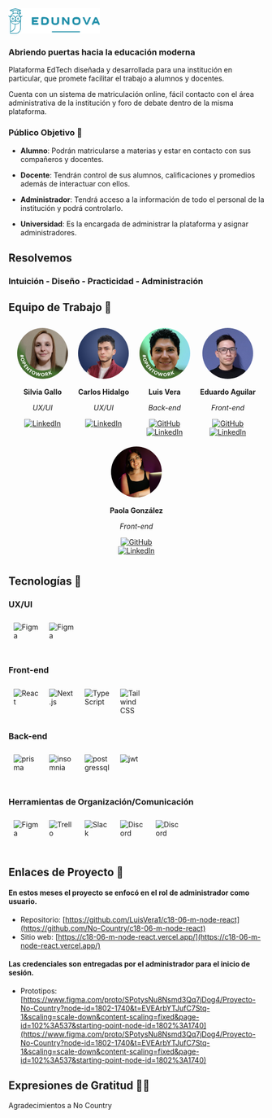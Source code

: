 <img  src="./public/logonova.png" style="width: 180px; height: 50px;">

### Abriendo puertas hacia la educación moderna

Plataforma EdTech diseñada y desarrollada para una institución en particular, que promete facilitar el trabajo a alumnos y docentes.

Cuenta con un sistema de matriculación online, fácil contacto con el área administrativa de la institución y foro de debate dentro de la misma plataforma.

### Público Objetivo 👥

-   **Alumno**: Podrán matricularse a materias y estar en contacto con sus compañeros y docentes.

-   **Docente**: Tendrán control de sus alumnos, calificaciones y promedios además de interactuar con ellos.

-   **Administrador**: Tendrá acceso a la información de todo el personal de la institución y podrá controlarlo.

-   **Universidad**: Es la encargada de administrar la plataforma y asignar administradores.

## Resolvemos

### Intuición - Diseño - Practicidad - Administración

## Equipo de Trabajo 🚀

<div style="display: flex; flex-wrap: wrap; justify-content: center;">

  <div style="text-align: center; margin: 10px;">
    <img src="./public/silvia.jpg" style="width: 100px; height: 100px; border-radius: 50px;">
    <p><strong>Silvia Gallo</strong></p>
    <p><em>UX/UI</em></p>
    <div>
      <a href="https://www.linkedin.com/in/silvia-g-s-49aabb251/">
        <img src="https://img.shields.io/static/v1?label=LinkedIn&message=Connect&color=blue&logo=linkedin" alt="LinkedIn">
      </a>
    </div>
  </div>

  <div style="text-align: center; margin: 10px;">
    <img src="./public/carlos.jpg" style="width: 100px; height: 100px; border-radius: 50px;">
    <p><strong>Carlos Hidalgo</strong></p>
    <p><em>UX/UI</em></p>
    <div>
      <a href="https://www.linkedin.com/in/carlos-andr%C3%A9s-hidalgo-le%C3%B3n-02657b223/">
        <img src="https://img.shields.io/static/v1?label=LinkedIn&message=Connect&color=blue&logo=linkedin" alt="LinkedIn">
      </a>
    </div>
  </div>

  <div style="text-align: center; margin: 10px;">
    <img src="./public/luis.jpg" style="width: 100px; height: 100px; border-radius: 50px;">
    <p><strong>Luis Vera</strong></p>
    <p><em>Back-end</em></p>
    <div>
      <a href="https://github.com/LuisVera1">
        <img src="https://img.shields.io/static/v1?label=GitHub&message=Follow&color=black&logo=github" alt="GitHub">
      </a>
    </div>
    <div>
      <a href="https://www.linkedin.com/in/luisverag/">
        <img src="https://img.shields.io/static/v1?label=LinkedIn&message=Connect&color=blue&logo=linkedin" alt="LinkedIn">
      </a>
    </div>
  </div>

  <div style="text-align: center; margin: 10px;">
    <img src="./public/eduardo.jpg" style="width: 100px; height: 100px; border-radius: 50px;">
    <p><strong>Eduardo Aguilar</strong></p>
    <p><em>Front-end</em></p>
    <div>
      <a href="https://github.com/Agu1laredu">
        <img src="https://img.shields.io/static/v1?label=GitHub&message=Follow&color=black&logo=github" alt="GitHub">
      </a>
    </div>
    <div>
      <a href="https://www.linkedin.com/in/aguilarjesuseduardo?miniProfileUrn=urn%3Ali%3Afs_miniProfile%3AACoAADcXaCYBdN_FvP7HOzFaY04Ni9K_G7JK7V8&lipi=urn%3Ali%3Apage%3Ad_flagship3_search_srp_people%3BEmSs8V2%2FShCjH4mPth6QcQ%3D%3D">
        <img src="https://img.shields.io/static/v1?label=LinkedIn&message=Connect&color=blue&logo=linkedin" alt="LinkedIn">
      </a>
    </div>
  </div>

  <div style="text-align: center; margin: 10px;">
    <img src="./public/paola.jpeg" style="width: 100px; height: 100px; border-radius: 50px;">
    <p><strong>Paola González</strong></p>
    <p><em>Front-end</em></p>
    <div>
      <a href="https://github.com/paaolaola">
        <img src="https://img.shields.io/static/v1?label=GitHub&message=Follow&color=black&logo=github" alt="GitHub">
      </a>
    </div>
    <div>
      <a href="https://www.linkedin.com/in/paola-gonzalez-guzman/">
        <img src="https://img.shields.io/static/v1?label=LinkedIn&message=Connect&color=blue&logo=linkedin" alt="LinkedIn">
      </a>
    </div>
  </div>

</div>

## Tecnologías 🔧

### UX/UI

<div style="display: flex; justify-content: start;">
  <img src="https://icon.icepanel.io/Technology/svg/Figma.svg" alt="Figma" style="width: 50px; height: 50px; margin: 10px;">
 <img src="https://static-00.iconduck.com/assets.00/apps-google-slides-icon-2048x2044-t0skfbak.png" alt="Figma" style="width: 50px; height: 50px; margin: 10px;">
  
</div>

### Front-end

<div style="display: flex; justify-content: start;">
  <img src="https://icon.icepanel.io/Technology/svg/React.svg" alt="React" style="width: 50px; height: 50px; margin: 10px;">
  <img src="https://icon.icepanel.io/Technology/png-shadow-512/Next.js.png" alt="Next.js" style="width: 50px; height: 50px; margin: 10px;">
  <img src="https://icon.icepanel.io/Technology/svg/TypeScript.svg" alt="TypeScript" style="width: 50px; height: 50px; margin: 10px;">
  <img src="https://icon.icepanel.io/Technology/svg/Tailwind-CSS.svg" alt="Tailwind CSS" style="width: 50px; height: 50px; margin: 10px;">
</div>

### Back-end

<div style="display: flex; justify-content: start;">
 <img src="https://icons.veryicon.com/png/o/business/vscode-program-item-icon/prisma.png" alt="prisma" style="width: 50px; height: 50px; margin: 10px;">
 <img src="https://icon.icepanel.io/Technology/svg/Insomnia.svg" alt="insomnia" style="width: 50px; height: 50px; margin: 10px;">
  <img src="https://icon.icepanel.io/Technology/svg/PostgresSQL.svg" alt="postgressql" style="width: 50px; height: 50px; margin: 10px;">
    <img src="https://jwt.io/img/pic_logo.svg" alt="jwt" style="width: 50px; height: 50px; margin: 10px;">

</div>

### Herramientas de Organización/Comunicación

<div style="display: flex; justify-content: start;">
  <img src="https://icon.icepanel.io/Technology/svg/Figma.svg" alt="Figma" style="width: 50px; height: 50px; margin: 10px;">
  <img src="https://icon.icepanel.io/Technology/svg/Trello.svg" alt="Trello" style="width: 50px; height: 50px; margin: 10px;">
  <img src="https://icon.icepanel.io/Technology/svg/Slack.svg" alt="Slack" style="width: 50px; height: 50px; margin: 10px;">
  <img src="https://assets-global.website-files.com/6257adef93867e50d84d30e2/636e0a69f118df70ad7828d4_icon_clyde_blurple_RGB.svg" alt="Discord" style="width: 50px; height: 50px; margin: 10px;">
   <img src="https://www.svgrepo.com/show/448238/loom.svg" alt="Discord" style="width: 50px; height: 50px; margin: 10px;">
 
</div>

## Enlaces de Proyecto 🔗

#### En estos meses el proyecto se enfocó en el rol de administrador como usuario.

-   Repositorio: [https://github.com/LuisVera1/c18-06-m-node-react](https://github.com/No-Country/c18-06-m-node-react)
-   Sitio web: [https://c18-06-m-node-react.vercel.app/](https://c18-06-m-node-react.vercel.app/)

#### Las credenciales son entregadas por el administrador para el inicio de sesión.

-   Prototipos: [https://www.figma.com/proto/SPotysNu8Nsmd3Qq7jDog4/Proyecto-No-Country?node-id=1802-1740&t=EVEArbYTJufC7Stq-1&scaling=scale-down&content-scaling=fixed&page-id=102%3A537&starting-point-node-id=1802%3A1740](https://www.figma.com/proto/SPotysNu8Nsmd3Qq7jDog4/Proyecto-No-Country?node-id=1802-1740&t=EVEArbYTJufC7Stq-1&scaling=scale-down&content-scaling=fixed&page-id=102%3A537&starting-point-node-id=1802%3A1740)

## Expresiones de Gratitud 🙌🏻

Agradecimientos a No Country
